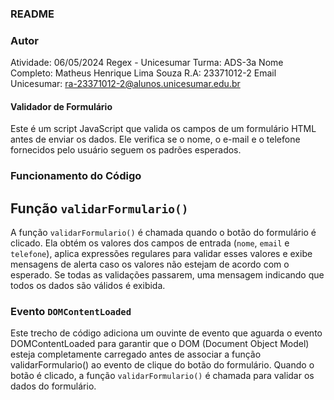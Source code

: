 ### README

### Autor
Atividade: 06/05/2024
Regex - Unicesumar Turma: ADS-3a 
Nome Completo: Matheus Henrique Lima Souza
R.A: 23371012-2
Email Unicesumar: ra-23371012-2@alunos.unicesumar.edu.br

#### Validador de Formulário
Este é um script JavaScript que valida os campos de um formulário HTML antes de enviar os dados. Ele verifica se o nome, o e-mail e o telefone fornecidos pelo usuário seguem os padrões esperados.

### Funcionamento do Código
## Função `validarFormulario()`

A função `validarFormulario()` é chamada quando o botão do formulário é clicado. Ela obtém os valores dos campos de entrada (`nome`, `email` e `telefone`), aplica expressões regulares para validar esses valores e exibe mensagens de alerta caso os valores não estejam de acordo com o esperado. Se todas as validações passarem, uma mensagem indicando que todos os dados são válidos é exibida.

### Evento `DOMContentLoaded`
Este trecho de código adiciona um ouvinte de evento que aguarda o evento DOMContentLoaded para garantir que o DOM (Document Object Model) esteja completamente carregado antes de associar a função validarFormulario() ao evento de clique do botão do formulário. Quando o botão é clicado, a função `validarFormulario()` é chamada para validar os dados do formulário.
